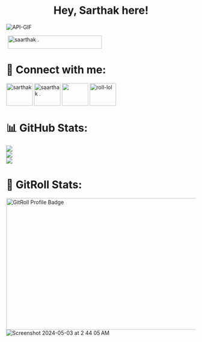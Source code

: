 <h1 align="center"> Hey, Sarthak here!</h1> 

![API-GIF](https://github.com/sarthakkapila/sarthakkapila/assets/112886451/cbf46d8e-60be-4e01-8e18-c0a8475bc70c)

[![]()](https://visitcount.itsvg.in)
<a href="https://visitcount.itsvg.in/api?id=sarthakkapila&label=Profile%20Views&pretty=false" target="blank"><img align="center" src="https://visitcount.itsvg.in/api?id=sarthakkapila&label=Profile%20Views&pretty=false" alt="saarthak ." height="35" width="250" /></a>

# 💬 Connect with me:
<p align="left">
<a href="https://twitter.com/sarthakkapila0" target="blank"><img align="center" src="https://raw.githubusercontent.com/rahuldkjain/github-profile-readme-generator/master/src/images/icons/Social/twitter.svg" alt="sarthak" height="60" width="70" /></a>
<a href="https://linkedin.com/in/sarthakkapila" target="blank"><img align="center" src="https://raw.githubusercontent.com/rahuldkjain/github-profile-readme-generator/master/src/images/icons/Social/linked-in-alt.svg" alt="saarthak ." height="60" width="70" /></a>
<a href="https://wakatime.com/@sarthakkapila" target="blank"><img align="center" src="https://atnartur.ru/content/2016/07/wakatime/logo.png" alt="" height="60" width="70" /></a>
<a href="https://gitroll.io/profile/uUONSEnFpgBPwVoHxMWikB78gQrv1/" target="blank"><img align="center" src="https://media.licdn.com/dms/image/D560BAQHk0T1oAT7XFg/company-logo_200_200/0/1705047818433/gitroll_logo?e=2147483647&v=beta&t=pcL_ZOC28oH9cOC2sJ7h6jUcI5U06ON1NI-Y3TJTvwY" alt="roll-lol" height="60" width="70" /></a>
</p>

# 📊 GitHub Stats:
![](https://github-readme-stats.vercel.app/api?username=sarthakkapila&theme=nightowl&hide_border=false&include_all_commits=true&count_private=false)<br/>
![](https://github-readme-streak-stats.herokuapp.com/?user=sarthakkapila&theme=nightowl&hide_border=false)<br/>
![](https://github-readme-stats.vercel.app/api/top-langs/?username=sarthakkapila&theme=nightowl&hide_border=false&include_all_commits=true&count_private=false&layout=compact)

# 🥷 GitRoll Stats:
<a href="https://gitroll.io/profile/uUONSEnFpgBPwVoHxMWikB78gQrv1" target="_blank"><img src="https://gitroll.io/api/badges/profiles/v1/uUONSEnFpgBPwVoHxMWikB78gQrv1" alt="GitRoll Profile Badge" height="350" width="600" /></a>
![Screenshot 2024-05-03 at 2 44 05 AM](https://github.com/sarthakkapila/sarthakkapila/assets/112886451/552458c4-b2b5-4efb-bdf8-09c1ce484ca3)
